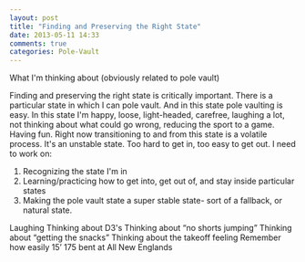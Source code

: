 ```yaml
---
layout: post
title: "Finding and Preserving the Right State"
date: 2013-05-11 14:33
comments: true
categories: Pole-Vault
---
```


What I'm thinking about (obviously related to pole vault)

Finding and preserving the right state is critically important. There is a particular state in which I can pole vault. And in this state pole vaulting is easy. In this state I'm happy, loose, light-headed, carefree, laughing a lot, not thinking about what could go wrong, reducing the sport to a game. Having fun. Right now transitioning to and from this state is a volatile process. It's an unstable state. Too hard to get in, too easy to get out. I need to work on:

<!-- more -->

1) Recognizing the state I'm in
2) Learning/practicing how to get into, get out of, and stay inside particular states
3) Making the pole vault state a super stable state- sort of a fallback, or natural state.


Laughing
Thinking about D3's
Thinking about “no shorts jumping”
Thinking about “getting the snacks”
Thinking about the takeoff feeling
Remember how easily 15’ 175 bent at All New Englands
